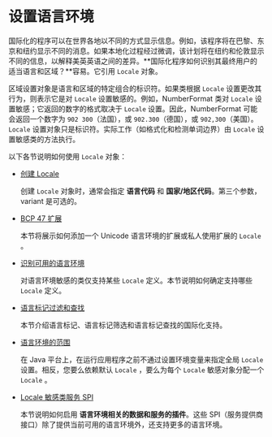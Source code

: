 # 设置语言环境

国际化的程序可以在世界各地以不同的方式显示信息。例如，该程序将在巴黎、东京和纽约显示不同的消息。如果本地化过程经过微调，该计划将在纽约和伦敦显示不同的信息，以解释美英英语之间的差异。**国际化程序如何识别其最终用户的适当语言和区域？**容易。它引用 `Locale` 对象。

区域设置对象是语言和区域的特定组合的标识符。如果类根据 `Locale` 设置更改其行为，则表示它是对 `Locale`  设置敏感的。例如，NumberFormat 类对 `Locale`  设置敏感；它返回的数字的格式取决于 `Locale`  设置。因此，NumberFormat 可能会返回一个数字为 `902 300`（法国），或 `902.300`（德国），或 `902,300`（美国）。`Locale` 设置对象只是标识符。实际工作（如格式化和检测单词边界）由 `Locale`  设置敏感类的方法执行。

以下各节说明如何使用 `Locale` 对象：

- [创建 Locale](./create.md)

  创建 `Locale` 对象时，通常会指定 **语言代码** 和 **国家/地区代码**。第三个参数，variant 是可选的。

- [BCP 47 扩展](./extensions.md)

  本节将展示如何添加一个 Unicode 语言环境的扩展或私人使用扩展的 `Locale` 。

- [识别可用的语言环境](./identify.md)

  对语言环境敏感的类仅支持某些 `Locale` 定义。本节说明如何确定支持哪些  `Locale`  定义。

- [语言标记过滤和查找](./matching.md)

  本节介绍语言标记、语言标记筛选和语言标记查找的国际化支持。

- [语言环境的范围](./scope.md)

  在 Java 平台上，在运行应用程序之前不通过设置环境变量来指定全局  `Locale`  设置。相反，您要么依赖默认  `Locale`  ，要么为每个  `Locale`   敏感对象分配一个  `Locale`  。

- [Locale 敏感类服务 SPI](./services.md)

  本节说明如何启用 **语言环境相关的数据和服务的插件**。这些 SPI（服务提供商接口）除了提供当前可用的语言环境外，还支持更多的语言环境。

